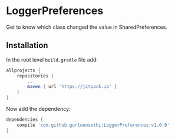 # LoggerPreferences
Get to know which class changed the value in SharedPreferences.

## Installation
In the root level `build.gradle` file add:
```gradle
allprojects {
    repositories {
        ...
        maven { url 'https://jitpack.io' }
    }
}
```
Now add the dependency:
```gradle
dependencies {
    compile 'com.github.gurleensethi:LoggerPreferences:v1.0.0'
}
```
